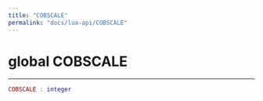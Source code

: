 ```yaml
---
title: "COBSCALE"
permalink: "docs/lua-api/COBSCALE"
---
```


# global COBSCALE

---

```lua
COBSCALE : integer
```




